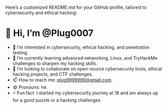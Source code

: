 Here’s a customized README.md for your GitHub profile, tailored to cybersecurity and ethical hacking:

# 👋 Hi, I’m @Plug0007  

- 👀 I’m interested in cybersecurity, ethical hacking, and penetration testing.  
- 🌱 I’m currently learning advanced networking, Linux, and TryHackMe challenges to sharpen my hacking skills.  
- 💞️ I’m looking to collaborate on open-source cybersecurity tools, ethical hacking projects, and CTF challenges.  
- 📫 How to reach me: plug9999999@gmail.com.  
- 😄 Pronouns: he.  
- ⚡ Fun fact: I started my cybersecurity journey at 18 and am always up for a good puzzle or a hacking challenges 
<!---
Plug0007/Plug0007 is a ✨ special ✨ repository because its `README.md` (this file) appears on your GitHub profile.
You can click the Preview link to take a look at your changes.
--->
